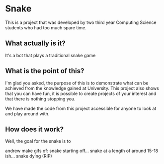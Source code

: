 # Snake
This is a project that was developed by two third year Computing Science students who had too much spare time.

## What actually is it?
It's a bot that plays a traditional snake game

## What is the point of this?
I'm glad you asked, the purpose of this is to demonstrate what can be achieved from the knowledge gained at University. This project also shows that you can have fun, it is possible to create projects of your interest and that there is nothing stopping you. 

We have made the code from this project accessible for anyone to look at and play around with.

## How does it work?
Well, the goal for the snake is to 

andrew make gifs of:
snake starting off... 
snake at a length of around 15-18 ish... 
snake dying (RIP)

